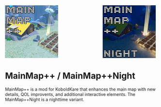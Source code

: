 <p align="left">
  <img src="https://github.com/Sqdbitum/KoboldKare-MainMapPP/blob/main/textures/MainMap++Preview.png?raw=true" alt="Image 1" width="175" style="margin-right: 100px; display: inline-block;">
  &nbsp;&nbsp;&nbsp;&nbsp;&nbsp;&nbsp;&nbsp;&nbsp;&nbsp;&nbsp;
  <img src="https://github.com/Sqdbitum/KoboldKare-MainMapPP/blob/main/textures/MainMap++Night.png?raw=true" alt="Image 2" width="175" style="display: inline-block;">
</p>

# MainMap++ / MainMap++Night

MainMap++ is a mod for KoboldKare that enhances the main map with new details, QOL improvents, and additional interactive elements. The MainMap++Night is a nighttime variant.
